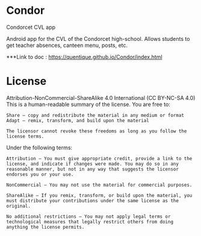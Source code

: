 # Condor
Condorcet CVL app

Android app for the CVL of the Condorcet high-school.
Allows students to get teacher absences, canteen menu, posts, etc.

***Link to doc : https://quentique.github.io/Condor/index.html

# License 

Attribution-NonCommercial-ShareAlike 4.0 International (CC BY-NC-SA 4.0)
This is a human-readable summary of the license.
You are free to:

    Share — copy and redistribute the material in any medium or format
    Adapt — remix, transform, and build upon the material

    The licensor cannot revoke these freedoms as long as you follow the license terms.

Under the following terms:

    Attribution — You must give appropriate credit, provide a link to the license, and indicate if changes were made. You may do so in any reasonable manner, but not in any way that suggests the licensor endorses you or your use.

    NonCommercial — You may not use the material for commercial purposes.

    ShareAlike — If you remix, transform, or build upon the material, you must distribute your contributions under the same license as the original.

    No additional restrictions — You may not apply legal terms or technological measures that legally restrict others from doing anything the license permits.

